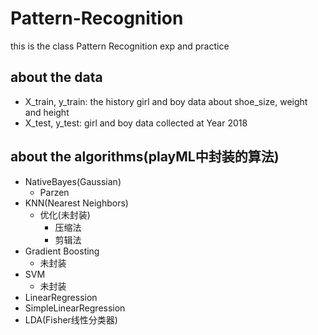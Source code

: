 # Pattern-Recognition
this is the class Pattern Recognition exp and practice
## about the data
* X_train, y_train: the history girl and boy data about shoe_size, weight and height
* X_test, y_test: girl and boy data collected at Year 2018
## about the algorithms(playML中封装的算法) 
* NativeBayes(Gaussian)
  * Parzen
* KNN(Nearest Neighbors)
  * 优化(未封装)
    * 压缩法
    * 剪辑法
* Gradient Boosting
  * 未封装
* SVM
  * 未封装
* LinearRegression
* SimpleLinearRegression
* LDA(Fisher线性分类器)
